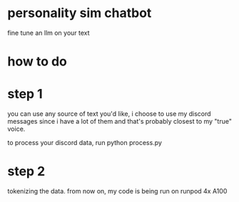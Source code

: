 # personality sim chatbot
fine tune an llm on your text

# how to do

# step 1
you can use any source of text you'd like, i choose to use my discord messages since i have a lot of them and that's probably closest to my "true" voice. 

to process your discord data, run python process.py

# step 2 
tokenizing the data. from now on, my code is being run on runpod 4x A100
